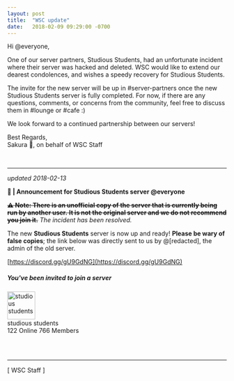 ```yaml
---
layout: post
title:  "WSC update"
date:   2018-02-09 09:29:00 -0700
---
```

Hi @everyone,

One of our server partners, Studious Students, had an unfortunate incident where their server was hacked and deleted. WSC would like to extend our dearest condolences, and wishes a speedy recovery for Studious Students.

The invite for the new server will be up in #server-partners once the new Studious Students server is fully completed. For now, if there are any questions, comments, or concerns from the community, feel free to discuss them in #lounge or #cafe :)

We look forward to a continued partnership between our servers!


Best Regards,   
Sakura 🌸, on behalf of WSC Staff


<br />

---

*updated 2018-02-13*


**📣 \| Announcement for Studious Students server @everyone**

~~**⚠ Note: There is an unofficial copy of the server that is currently being run by another user.** __It is not the original server and we do not recommend you join it.__~~ *The incident has been resolved.*

The new **Studious Students** server is now up and ready! __Please be wary of false copies__; the link below was directly sent to us by @[redacted], the admin of the old server.


[https://discord.gg/gU9GdNG](https://discord.gg/gU9GdNG)

<div style="margin-bottom:2em;">
    <h5>You've been invited to join a server</h5>
    <div>
        <img src="https://cdn.discordapp.com/icons/332244720736534530/feb6ae8901c9d7e42bd29d496f50316f.png?size=256" width="64px" alt="studious students">
        <div class="flex-1xMQg5 flex-1O1GKY vertical-V37hAW flex-1O1GKY directionColumn-35P_nr justifyCenter-3D2jYp alignStretch-DpGPf3 noWrap-3jynv6 guildInfo-1STtYi"
            style="flex: 1 1 auto;">
            <div class="guildName-2hvnt_ marginBottom4-2qk4Hy medium-zmzTW- weightSemiBold-1WYsXZ">studious students</div>
            <div class="guildDetail-1nRKNE small-29zrCQ weightSemiBold-1WYsXZ">
                <div class="flex-1xMQg5 flex-1O1GKY horizontal-1ae9ci horizontal-2EEEnY flex-1O1GKY directionRow-3v3tfG justifyStart-2NDFzi alignCenter-1dQNNs noWrap-3jynv6"
                    style="flex: 0 1 auto;"><i class="statusOnline-8PnF5L status-2L8Zc7"></i><span
                        class="onlineCount-w6_WmG">122 Online</span> <i
                        class="statusOffline-37RKt7 status-2L8Zc7"></i><span>766 Members</span></div>
            </div>
        </div>
    </div>
</div>

<br />

---

[ WSC Staff ]
